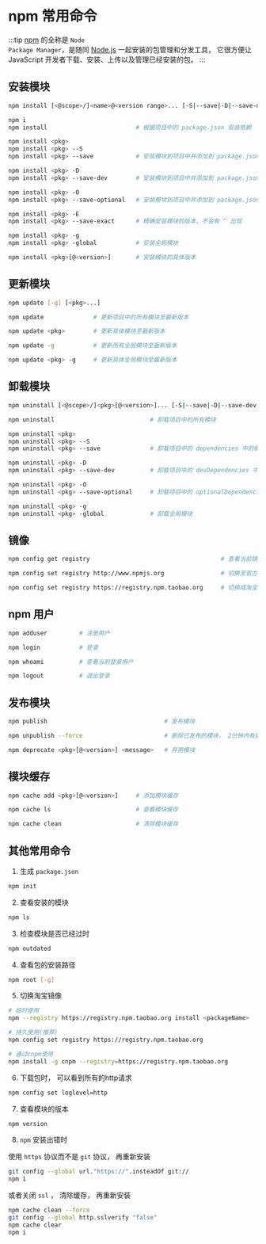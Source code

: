 # npm 常用命令

:::tip
[npm](https://www.npmjs.cn/) 的全称是 <code>Node Package Manager</code>，是随同 [Node.js](http://nodejs.cn/) 一起安装的包管理和分发工具，
它很方便让 JavaScript 开发者下载、安装、上传以及管理已经安装的包。
:::

## 安装模块

```bash
npm install [<@scope>/]<name>@<version range>... [-S|--save|-D|--save-dev|-O|--save-optional] [-E|--save-exact] [--dry-run]

npm i               
npm install                         # 根据项目中的 package.json 安装依赖

npm install <pkg> 
npm install <pkg> --S 
npm install <pkg> --save            # 安装模块到项目中并添加到 package.json 的 dependencies , 默认安装最新版本

npm install <pkg> -D
npm install <pkg> --save-dev        # 安装模块到项目中并添加到 package.json 的 devDependencies

npm install <pkg> -O
npm install <pkg> --save-optional   # 安装模块到项目中并添加到 package.json 的 optionalDependencies

npm install <pkg> -E 
npm install <pkg> --save-exact      # 精确安装模块的版本，不会有 ^ 出现

npm install <pkg> -g
npm install <pkg> -global           # 安装全局模块

npm install <pkg>[@<version>]       # 安装模块的具体版本
```

## 更新模块

```bash
npm update [-g] [<pkg>...]

npm update              # 更新项目中的所有模块至最新版本

npm update <pkg>        # 更新具体模块至最新版本

npm update -g           # 更新所有全局模块至最新版本

npm update <pkg> -g     # 更新具体全局模块至最新版本
```

## 卸载模块

```bash
npm uninstall [<@scope>/]<pkg>[@<version>]... [-S|--save|-D|--save-dev|-O|--save-optional]

npm uninstall                           # 卸载项目中的所有模块

npm uninstall <pkg> 
npm uninstall <pkg> --S 
npm uninstall <pkg> --save              # 卸载项目中的 dependencies 中的模块

npm uninstall <pkg> -D
npm uninstall <pkg> --save-dev          # 卸载项目中的 devDependencies 中的模块

npm uninstall <pkg> -O
npm uninstall <pkg> --save-optional     # 卸载项目中的 optionalDependencies 中的模块

npm uninstall <pkg> -g
npm uninstall <pkg> -global             # 卸载全局模块
```

## 镜像

```bash
npm config get registry                                     # 查看当前镜像

npm config set registry http://www.npmjs.org                # 切换至官方镜像

npm config set registry https://registry.npm.taobao.org     # 切换成淘宝镜像
```

## npm 用户

```bash
npm adduser         # 注册用户

npm login           # 登录

npm whoami          # 查看当前登录用户

npm logout          # 退出登录
```

## 发布模块

```bash
npm publish                                 # 发布模块

npm unpublish --force                       # 删除已发布的模块， 2分钟内有效

npm deprecate <pkg>[@<version>] <message>   # 弃用模块
```

## 模块缓存

```bash
npm cache add <pkg>[@<version>]     # 添加模块缓存

npm cache ls                        # 查看模块缓存

npm cache clean                     # 清除模块缓存
```

## 其他常用命令

1. 生成 <code>package.json</code>

```bash
npm init
```

2. 查看安装的模块

```bash
npm ls
```

3. 检查模块是否已经过时

```bash
npm outdated
```

4. 查看包的安装路径

```bash
npm root [-g]
```

5. 切换淘宝镜像

```bash
# 临时使用
npm --registry https://registry.npm.taobao.org install <packageName>

# 持久使用(推荐)
npm config set registry https://registry.npm.taobao.org

# 通过cnpm使用
npm install -g cnpm --registry=https://registry.npm.taobao.org
```

6. 下载包时， 可以看到所有的http请求

```bash
npm config set loglevel=http
```

7. 查看模块的版本

```bash
npm version
```

8. <code>npm</code> 安装出错时

使用 <code>https</code> 协议而不是 <code>git</code> 协议， 再重新安装

```bash
git config --global url."https://".insteadOf git://
npm i
```

或者关闭 <code>ssl</code> ， 清除缓存， 再重新安装
    
```bash
npm cache clean --force
git config --global http.sslverify "false" 
npm cache clear
npm i
```